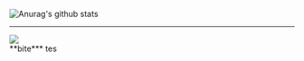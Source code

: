 ![Anurag's github stats](https://github-readme-stats.vercel.app/api?username=Mabule&show_icons=true&theme=monokai)
<hr>
<div>
  <img src="https://d1fmx1rbmqrxrr.cloudfront.net/cnet/i/edit/2019/04/eso1644bsmall.jpg">
</div>
**bite***
tes
